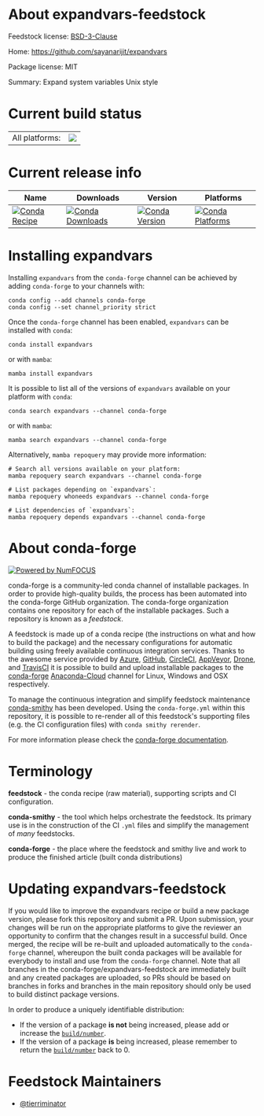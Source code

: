About expandvars-feedstock
==========================

Feedstock license: [BSD-3-Clause](https://github.com/conda-forge/expandvars-feedstock/blob/main/LICENSE.txt)

Home: https://github.com/sayanarijit/expandvars

Package license: MIT

Summary: Expand system variables Unix style

Current build status
====================


<table><tr><td>All platforms:</td>
    <td>
      <a href="https://dev.azure.com/conda-forge/feedstock-builds/_build/latest?definitionId=18232&branchName=main">
        <img src="https://dev.azure.com/conda-forge/feedstock-builds/_apis/build/status/expandvars-feedstock?branchName=main">
      </a>
    </td>
  </tr>
</table>

Current release info
====================

| Name | Downloads | Version | Platforms |
| --- | --- | --- | --- |
| [![Conda Recipe](https://img.shields.io/badge/recipe-expandvars-green.svg)](https://anaconda.org/conda-forge/expandvars) | [![Conda Downloads](https://img.shields.io/conda/dn/conda-forge/expandvars.svg)](https://anaconda.org/conda-forge/expandvars) | [![Conda Version](https://img.shields.io/conda/vn/conda-forge/expandvars.svg)](https://anaconda.org/conda-forge/expandvars) | [![Conda Platforms](https://img.shields.io/conda/pn/conda-forge/expandvars.svg)](https://anaconda.org/conda-forge/expandvars) |

Installing expandvars
=====================

Installing `expandvars` from the `conda-forge` channel can be achieved by adding `conda-forge` to your channels with:

```
conda config --add channels conda-forge
conda config --set channel_priority strict
```

Once the `conda-forge` channel has been enabled, `expandvars` can be installed with `conda`:

```
conda install expandvars
```

or with `mamba`:

```
mamba install expandvars
```

It is possible to list all of the versions of `expandvars` available on your platform with `conda`:

```
conda search expandvars --channel conda-forge
```

or with `mamba`:

```
mamba search expandvars --channel conda-forge
```

Alternatively, `mamba repoquery` may provide more information:

```
# Search all versions available on your platform:
mamba repoquery search expandvars --channel conda-forge

# List packages depending on `expandvars`:
mamba repoquery whoneeds expandvars --channel conda-forge

# List dependencies of `expandvars`:
mamba repoquery depends expandvars --channel conda-forge
```


About conda-forge
=================

[![Powered by
NumFOCUS](https://img.shields.io/badge/powered%20by-NumFOCUS-orange.svg?style=flat&colorA=E1523D&colorB=007D8A)](https://numfocus.org)

conda-forge is a community-led conda channel of installable packages.
In order to provide high-quality builds, the process has been automated into the
conda-forge GitHub organization. The conda-forge organization contains one repository
for each of the installable packages. Such a repository is known as a *feedstock*.

A feedstock is made up of a conda recipe (the instructions on what and how to build
the package) and the necessary configurations for automatic building using freely
available continuous integration services. Thanks to the awesome service provided by
[Azure](https://azure.microsoft.com/en-us/services/devops/), [GitHub](https://github.com/),
[CircleCI](https://circleci.com/), [AppVeyor](https://www.appveyor.com/),
[Drone](https://cloud.drone.io/welcome), and [TravisCI](https://travis-ci.com/)
it is possible to build and upload installable packages to the
[conda-forge](https://anaconda.org/conda-forge) [Anaconda-Cloud](https://anaconda.org/)
channel for Linux, Windows and OSX respectively.

To manage the continuous integration and simplify feedstock maintenance
[conda-smithy](https://github.com/conda-forge/conda-smithy) has been developed.
Using the ``conda-forge.yml`` within this repository, it is possible to re-render all of
this feedstock's supporting files (e.g. the CI configuration files) with ``conda smithy rerender``.

For more information please check the [conda-forge documentation](https://conda-forge.org/docs/).

Terminology
===========

**feedstock** - the conda recipe (raw material), supporting scripts and CI configuration.

**conda-smithy** - the tool which helps orchestrate the feedstock.
                   Its primary use is in the construction of the CI ``.yml`` files
                   and simplify the management of *many* feedstocks.

**conda-forge** - the place where the feedstock and smithy live and work to
                  produce the finished article (built conda distributions)


Updating expandvars-feedstock
=============================

If you would like to improve the expandvars recipe or build a new
package version, please fork this repository and submit a PR. Upon submission,
your changes will be run on the appropriate platforms to give the reviewer an
opportunity to confirm that the changes result in a successful build. Once
merged, the recipe will be re-built and uploaded automatically to the
`conda-forge` channel, whereupon the built conda packages will be available for
everybody to install and use from the `conda-forge` channel.
Note that all branches in the conda-forge/expandvars-feedstock are
immediately built and any created packages are uploaded, so PRs should be based
on branches in forks and branches in the main repository should only be used to
build distinct package versions.

In order to produce a uniquely identifiable distribution:
 * If the version of a package **is not** being increased, please add or increase
   the [``build/number``](https://docs.conda.io/projects/conda-build/en/latest/resources/define-metadata.html#build-number-and-string).
 * If the version of a package **is** being increased, please remember to return
   the [``build/number``](https://docs.conda.io/projects/conda-build/en/latest/resources/define-metadata.html#build-number-and-string)
   back to 0.

Feedstock Maintainers
=====================

* [@tierriminator](https://github.com/tierriminator/)

